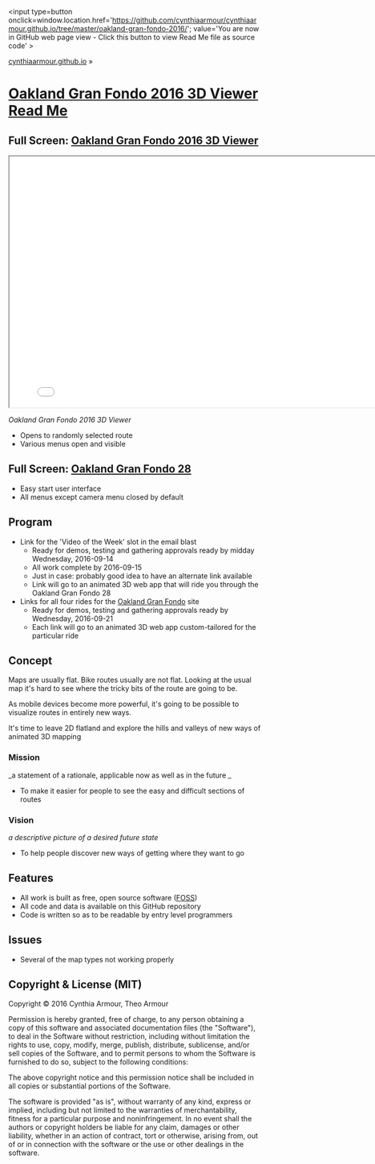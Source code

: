 <span style=display:none; >[You are now in GitHub source code view - click this link to view Read Me file as a web page]
( https://cynthiaarmour.github.io/oakland-gran-fondo-2016/index.html#readme.md "View file as a web page." ) </span>
<input type=button onclick=window.location.href='https://github.com/cynthiaarmour/cynthiaarmour.github.io/tree/master/oakland-gran-fondo-2016/'; value='You are now in GitHub web page view - Click this button to view Read Me file as source code' >

[cynthiaarmour.github.io]( http://cynthiaarmour.github.io ) &raquo;

[Oakland Gran Fondo 2016 3D Viewer Read Me]( index.html )
===

## Full Screen: [Oakland Gran Fondo 2016 3D Viewer]( https://cynthiaarmour.github.io/oakland-gran-fondo-2016/code/oakland-gran-fondo-r10.html )

<img src="" style=display:none; width=800 >
<!--
<iframe src=" https://cynthiaarmour.github.io/oakland-gran-fondo-2016/code/oakland-gran-fondo-r10.html" width=800px height=500px ></iframe>
-->

<iframe src=" ./code/oakland-gran-fondo-r10.html" width=800px height=500px onload=this.contentWindow.THR.controls.enableZoom=false; ></iframe>

_Oakland Gran Fondo 2016 3D Viewer_

* Opens to randomly selected route
* Various menus open and visible

## Full Screen: [Oakland Gran Fondo 28]( https://cynthiaarmour.github.io/oakland-gran-fondo-2016/code/oakland-gran-fondo-28-r1.html )

* Easy start user interface
* All menus except camera menu closed by default

## Program

* Link for the 'Video of the Week' slot in the email blast
	* Ready for demos, testing and gathering approvals ready by midday Wednesday, 2016-09-14
	* All work complete by 2016-09-15
	* Just in case: probably good idea to have an alternate link available
	* Link will go to an animated 3D web app that will ride you through the Oakland Gran Fondo 28
* Links for all four rides for the [Oakland Gran Fondo]( http://www.oaklandgranfondo.com ) site
	* Ready for demos, testing and gathering approvals ready by Wednesday, 2016-09-21
	* Each link will go to an animated 3D web app custom-tailored for the particular ride

## Concept

Maps are usually flat. Bike routes usually are not flat. Looking at the usual map it's hard to see where the tricky bits of the route are going to be.

As mobile devices become more powerful, it's going to be possible to visualize routes in entirely new ways.

It's time to leave 2D flatland and explore the hills and valleys of new ways of animated 3D mapping 



### Mission

_a statement of a rationale, applicable now as well as in the future _

* To make it easier for people to see the easy and difficult sections of routes


### Vision

_a descriptive picture of a desired future state_

* To help people discover new ways of getting where they want to go


## Features

* All work is built as free, open source software ([FOSS]())
* All code and data is available on this GitHub repository
* Code is written so as to be readable by entry level programmers


## Issues

* Several of the map types not working properly


## Copyright & License (MIT)

Copyright &copy; 2016 Cynthia Armour, Theo Armour

Permission is hereby granted, free of charge, to any person obtaining a copy
of this software and associated documentation files (the "Software"), to deal
in the Software without restriction, including without limitation the rights
to use, copy, modify, merge, publish, distribute, sublicense, and/or sell
copies of the Software, and to permit persons to whom the Software is
furnished to do so, subject to the following conditions:

The above copyright notice and this permission notice shall be included in
all copies or substantial portions of the Software.

The software is provided "as is", without warranty of any kind, express or
implied, including but not limited to the warranties of merchantability,
fitness for a particular purpose and noninfringement. In no event shall the
authors or copyright holders be liable for any claim, damages or other
liability, whether in an action of contract, tort or otherwise, arising from,
out of or in connection with the software or the use or other dealings in
the software.
